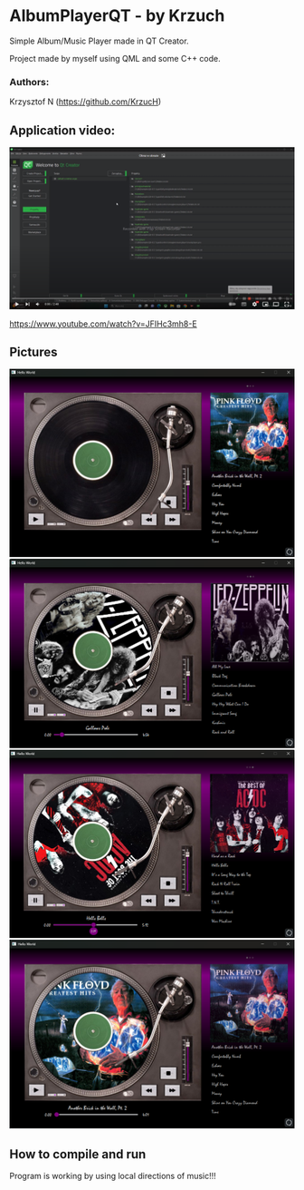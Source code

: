 # AlbumPlayerQT - by Krzuch

Simple Album/Music Player made in QT Creator.

Project made by myself using QML and some C++ code.

### Authors: 

Krzysztof N (https://github.com/KrzucH)

## Application video:

[![IMAGE ALT TEXT](Pictures/YouTube.png)](https://www.youtube.com/watch?v=3U-h5jLBDIg&ab_channel=KrzysztofNowak "AlbumPlayer by Krzuch")

https://www.youtube.com/watch?v=JFIHc3mh8-E

## Pictures

![Picture](Pictures/MusicPlayer1.png)
![Picture](Pictures/MusicPlayer2.png)
![Picture](Pictures/MusicPlayer3.png)
![Picture](Pictures/MusicPlayer4.png)

## How to compile and run

Program is working by using local directions of music!!!
